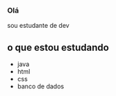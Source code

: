 ### Olá

sou estudante de dev

## o que estou estudando
  - java
  - html
  - css
  - banco de dados
